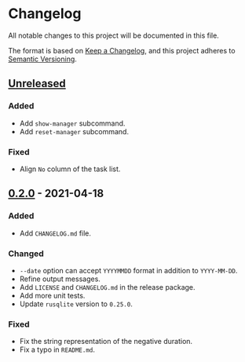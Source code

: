 # Changelog

All notable changes to this project will be documented in this file.

The format is based on [Keep a Changelog](https://keepachangelog.com/en/1.0.0/),
and this project adheres to [Semantic Versioning](https://semver.org/spec/v2.0.0.html).

## [Unreleased]

### Added

- Add `show-manager` subcommand.
- Add `reset-manager` subcommand.

### Fixed

- Align `No` column of the task list.

## [0.2.0] - 2021-04-18

### Added

- Add `CHANGELOG.md` file.

### Changed

- `--date` option can accept `YYYYMMDD` format in addition to `YYYY-MM-DD`.
- Refine output messages.
- Add `LICENSE` and `CHANGELOG.md` in the release package.
- Add more unit tests.
- Update `rusqlite` version to `0.25.0`.

### Fixed

- Fix the string representation of the negative duration.
- Fix a typo in `README.md`.

[Unreleased]: https://github.com/tomyukn/tasklog/compare/v0.2.0...HEAD
[0.2.0]: https://github.com/tomyukn/tasklog/compare/v0.1.0...v0.2.0
